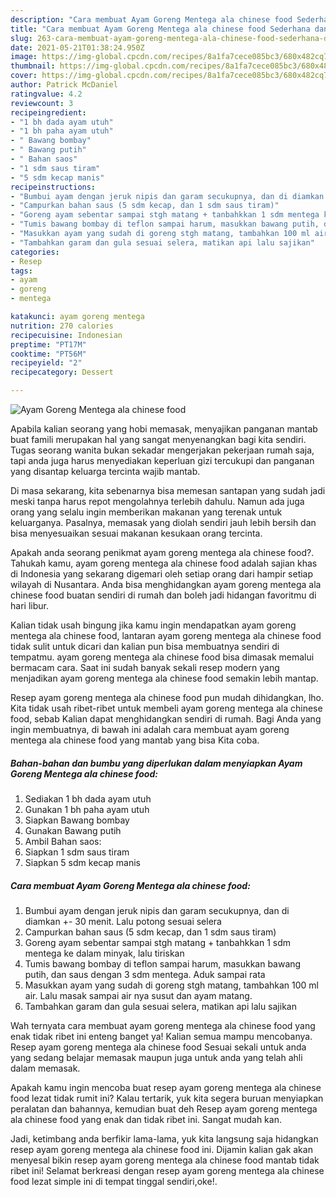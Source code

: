 ```yaml
---
description: "Cara membuat Ayam Goreng Mentega ala chinese food Sederhana dan Mudah Dibuat"
title: "Cara membuat Ayam Goreng Mentega ala chinese food Sederhana dan Mudah Dibuat"
slug: 263-cara-membuat-ayam-goreng-mentega-ala-chinese-food-sederhana-dan-mudah-dibuat
date: 2021-05-21T01:38:24.950Z
image: https://img-global.cpcdn.com/recipes/8a1fa7cece085bc3/680x482cq70/ayam-goreng-mentega-ala-chinese-food-foto-resep-utama.jpg
thumbnail: https://img-global.cpcdn.com/recipes/8a1fa7cece085bc3/680x482cq70/ayam-goreng-mentega-ala-chinese-food-foto-resep-utama.jpg
cover: https://img-global.cpcdn.com/recipes/8a1fa7cece085bc3/680x482cq70/ayam-goreng-mentega-ala-chinese-food-foto-resep-utama.jpg
author: Patrick McDaniel
ratingvalue: 4.2
reviewcount: 3
recipeingredient:
- "1 bh dada ayam utuh"
- "1 bh paha ayam utuh"
- " Bawang bombay"
- " Bawang putih"
- " Bahan saos"
- "1 sdm saus tiram"
- "5 sdm kecap manis"
recipeinstructions:
- "Bumbui ayam dengan jeruk nipis dan garam secukupnya, dan di diamkan +- 30 menit. Lalu potong sesuai selera"
- "Campurkan bahan saus (5 sdm kecap, dan 1 sdm saus tiram)"
- "Goreng ayam sebentar sampai stgh matang + tanbahkkan 1 sdm mentega ke dalam minyak, lalu tiriskan"
- "Tumis bawang bombay di teflon sampai harum, masukkan bawang putih, dan saus dengan 3 sdm mentega. Aduk sampai rata"
- "Masukkan ayam yang sudah di goreng stgh matang, tambahkan 100 ml air. Lalu masak sampai air nya susut dan ayam matang."
- "Tambahkan garam dan gula sesuai selera, matikan api lalu sajikan"
categories:
- Resep
tags:
- ayam
- goreng
- mentega

katakunci: ayam goreng mentega 
nutrition: 270 calories
recipecuisine: Indonesian
preptime: "PT17M"
cooktime: "PT56M"
recipeyield: "2"
recipecategory: Dessert

---
```



![Ayam Goreng Mentega ala chinese food](https://img-global.cpcdn.com/recipes/8a1fa7cece085bc3/680x482cq70/ayam-goreng-mentega-ala-chinese-food-foto-resep-utama.jpg)

Apabila kalian seorang yang hobi memasak, menyajikan panganan mantab buat famili merupakan hal yang sangat menyenangkan bagi kita sendiri. Tugas seorang  wanita bukan sekadar mengerjakan pekerjaan rumah saja, tapi anda juga harus menyediakan keperluan gizi tercukupi dan panganan yang disantap keluarga tercinta wajib mantab.

Di masa  sekarang, kita sebenarnya bisa memesan santapan yang sudah jadi meski tanpa harus repot mengolahnya terlebih dahulu. Namun ada juga orang yang selalu ingin memberikan makanan yang terenak untuk keluarganya. Pasalnya, memasak yang diolah sendiri jauh lebih bersih dan bisa menyesuaikan sesuai makanan kesukaan orang tercinta. 



Apakah anda seorang penikmat ayam goreng mentega ala chinese food?. Tahukah kamu, ayam goreng mentega ala chinese food adalah sajian khas di Indonesia yang sekarang digemari oleh setiap orang dari hampir setiap wilayah di Nusantara. Anda bisa menghidangkan ayam goreng mentega ala chinese food buatan sendiri di rumah dan boleh jadi hidangan favoritmu di hari libur.

Kalian tidak usah bingung jika kamu ingin mendapatkan ayam goreng mentega ala chinese food, lantaran ayam goreng mentega ala chinese food tidak sulit untuk dicari dan kalian pun bisa membuatnya sendiri di tempatmu. ayam goreng mentega ala chinese food bisa dimasak memalui bermacam cara. Saat ini sudah banyak sekali resep modern yang menjadikan ayam goreng mentega ala chinese food semakin lebih mantap.

Resep ayam goreng mentega ala chinese food pun mudah dihidangkan, lho. Kita tidak usah ribet-ribet untuk membeli ayam goreng mentega ala chinese food, sebab Kalian dapat menghidangkan sendiri di rumah. Bagi Anda yang ingin membuatnya, di bawah ini adalah cara membuat ayam goreng mentega ala chinese food yang mantab yang bisa Kita coba.

<!--inarticleads1-->

##### Bahan-bahan dan bumbu yang diperlukan dalam menyiapkan Ayam Goreng Mentega ala chinese food:

1. Sediakan 1 bh dada ayam utuh
1. Gunakan 1 bh paha ayam utuh
1. Siapkan  Bawang bombay
1. Gunakan  Bawang putih
1. Ambil  Bahan saos:
1. Siapkan 1 sdm saus tiram
1. Siapkan 5 sdm kecap manis




<!--inarticleads2-->

##### Cara membuat Ayam Goreng Mentega ala chinese food:

1. Bumbui ayam dengan jeruk nipis dan garam secukupnya, dan di diamkan +- 30 menit. Lalu potong sesuai selera
1. Campurkan bahan saus (5 sdm kecap, dan 1 sdm saus tiram)
1. Goreng ayam sebentar sampai stgh matang + tanbahkkan 1 sdm mentega ke dalam minyak, lalu tiriskan
1. Tumis bawang bombay di teflon sampai harum, masukkan bawang putih, dan saus dengan 3 sdm mentega. Aduk sampai rata
1. Masukkan ayam yang sudah di goreng stgh matang, tambahkan 100 ml air. Lalu masak sampai air nya susut dan ayam matang.
1. Tambahkan garam dan gula sesuai selera, matikan api lalu sajikan




Wah ternyata cara membuat ayam goreng mentega ala chinese food yang enak tidak ribet ini enteng banget ya! Kalian semua mampu mencobanya. Resep ayam goreng mentega ala chinese food Sesuai sekali untuk anda yang sedang belajar memasak maupun juga untuk anda yang telah ahli dalam memasak.

Apakah kamu ingin mencoba buat resep ayam goreng mentega ala chinese food lezat tidak rumit ini? Kalau tertarik, yuk kita segera buruan menyiapkan peralatan dan bahannya, kemudian buat deh Resep ayam goreng mentega ala chinese food yang enak dan tidak ribet ini. Sangat mudah kan. 

Jadi, ketimbang anda berfikir lama-lama, yuk kita langsung saja hidangkan resep ayam goreng mentega ala chinese food ini. Dijamin kalian gak akan menyesal bikin resep ayam goreng mentega ala chinese food mantab tidak ribet ini! Selamat berkreasi dengan resep ayam goreng mentega ala chinese food lezat simple ini di tempat tinggal sendiri,oke!.

